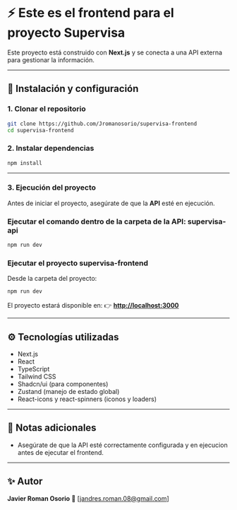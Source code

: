 # ⚡ Este es el frontend para el proyecto Supervisa

Este proyecto está construido con **Next.js** y se conecta a una API externa para gestionar la información.

---

## 🚀 Instalación y configuración

### 1. Clonar el repositorio

```bash
git clone https://github.com/Jromanosorio/supervisa-frontend
cd supervisa-frontend
```

### 2. Instalar dependencias

```bash
npm install
```

---

### 3. Ejecución del proyecto

Antes de iniciar el proyecto, asegúrate de que la **API** esté en ejecución.

### Ejecutar el comando dentro de la carpeta de la API: supervisa-api

```bash
npm run dev
```

### Ejecutar el proyecto supervisa-frontend

Desde la carpeta del proyecto:

```bash
npm run dev
```

El proyecto estará disponible en:
👉 **[http://localhost:3000](http://localhost:3000)**

---

## ⚙️ Tecnologías utilizadas

* Next.js
* React
* TypeScript
* Tailwind CSS
* Shadcn/ui (para componentes)
* Zustand (manejo de estado global)
* React-icons y react-spinners (iconos y loaders)
---

## 🧠 Notas adicionales

* Asegúrate de que la API esté correctamente configurada y en ejecucion antes de ejecutar el frontend.

---

## ✨ Autor

**Javier Roman Osorio**
📧 [[jandres.roman.08@gmail.com](mailto:jandres.roman.08@gmail.com)]
